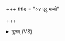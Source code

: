 +++
title = "०४ एदु मध्वो"

+++
<details><summary>मूलम् (VS)</summary>

एदु॒ मध्वो॑ म॒दिन्त॑रं सि॒ञ्च वा॑ध्वर्यो॒ अन्ध॑सः। ए॒वा हि वी॒र स्तव॑ते स॒दावृ॑धः ॥
</details>